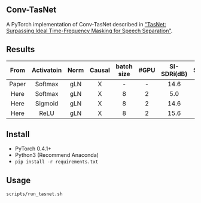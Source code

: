 ## Conv-TasNet
A PyTorch implementation of Conv-TasNet described in ["TasNet: Surpassing Ideal Time-Frequency Masking for Speech Separation"](https://arxiv.org/abs/1809.07454).

## Results
| From |  Activatoin |Norm | Causal | batch size | #GPU | SI-SDRi(dB) | SDRi(dB)|
|:----:|:-----------:|:---:|:------:|:----------:|:----:|:-----------:|:-------:|
| Paper|   Softmax   | gLN |   X    |     -      |  -   |    14.6     |  15.0   |
| Here |   Softmax   | gLN |   X    |     8      |  2   |    5.0      |  5.2    |
| Here |   Sigmoid   | gLN |   X    |     8      |  2   |    14.6     |  14.9   |
| Here |     ReLU    | gLN |   X    |     8      |  2   |    15.6     |  15.8   |

## Install
- PyTorch 0.4.1+
- Python3 (Recommend Anaconda)
- `pip install -r requirements.txt`

## Usage
```bash
scripts/run_tasnet.sh
```
